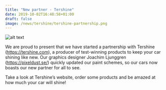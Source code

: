 ```yaml
---
title: "New partner - Tershine"
date: 2019-10-02T16:48:58+01:00
draft: false
image: /news/tershine/tershine-partnership.png
---
```

![alt text](/news/tershine/tershine-partnership.png)

We are proud to present that we have started a partnership with Tershine (https://tershine.com), a producer of test-winning products to keep your car shining like new. Our graphics designer Joachim Ljunggren (https://pixeldust.se/) quickly updated our paint schemes, so our cars now boasts our new partner for all to see.

Take a look at Tershine’s website, order some products and be amazed at how much your car will shine! 
